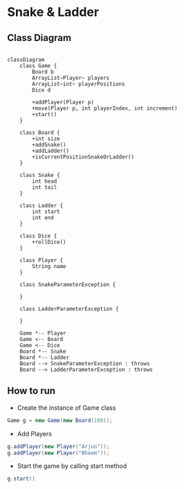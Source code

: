 # Snake & Ladder

[](./img.webp)

## Class Diagram

```mermaid

classDiagram
    class Game {
        Board b
        ArrayList~Player~ players
        ArrayList~int~ playerPositions
        Dice d
        
        +addPlayer(Player p)
        +move(Player p, int playerIndex, int increment)
        +start()
    }

    class Board {
        +int size
        +addSnake()
        +addLadder()
        +isCurrentPositionSnakeOrLadder()
    }
    
    class Snake {
        int head
        int tail
    }

    class Ladder {
        int start
        int end
    }

    class Dice {
        +rollDice()
    }

    class Player {
        String name
    }

    class SnakeParameterException {

    }

    class LadderParameterException {

    }

    Game *-- Player
    Game <-- Board
    Game <-- Dice
    Board *-- Snake
    Board *-- Ladder
    Board --> SnakeParameterException : throws
    Board --> LadderParameterException : throws

```

## How to run
- Create the instance of Game class
```java
Game g = new Game(new Board(100));
```

- Add Players
```java
g.addPlayer(new Player("Arjun"));
g.addPlayer(new Player("Bheem"));
```

- Start the game by calling start method
```java
g.start()
```
